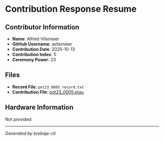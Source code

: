 # Contribution Response Resume

## Contributor Information
- **Name**: Alfred Vilsmeier
- **GitHub Username**: avilsmeier
- **Contribution Date**: 2025-10-13
- **Contribution Index**: 5
- **Ceremony Power**: 23

## Files
- **Record File**: `pot23_0005_record.txt`
- **Contribution File**: [pot23_0005.ptau](https://cardano-trusted-setup-test.s3.us-east-2.amazonaws.com/Cardano-PPOT/pot23_0005.ptau)

## Hardware Information
Not provided

---
*Generated by brebaje-cli*
